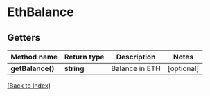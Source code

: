 # EthBalance

## Getters

Method name | Return type | Description | Notes
------------ | ------------- | ------------- | -------------
**getBalance()** | **string** | Balance in ETH | [optional]

[[Back to Index]](../index.md)
